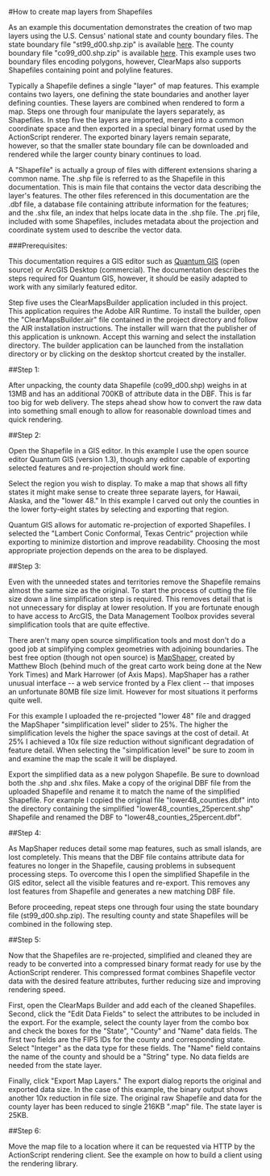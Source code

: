 #How to create map layers from Shapefiles

As an example this documentation demonstrates the creation of two map layers using the U.S. Census' national state and county boundary files. The state boundary file "st99_d00.shp.zip" is available [here](http://www.census.gov/geo/www/cob/st2000.html). The county boundary file "co99_d00.shp.zip" is available [here](http://www.census.gov/geo/www/cob/co2000.html). This example uses two boundary files encoding polygons, however, ClearMaps also supports Shapefiles containing point and polyline features.

Typically a Shapefile defines a single "layer" of map features. This example contains two layers, one defining the state boundaries and another layer defining counties. These layers are combined when rendered to form a map.  Steps one through four manipulate the layers separately, as Shapefiles. In step five the layers are imported, merged into a common coordinate space and then exported in a special binary format used by the ActionScript renderer. The exported binary layers remain separate, however, so that the smaller state boundary file can be downloaded and rendered while the larger county binary continues to load.

A "Shapefile" is actually a group of files with different extensions sharing a common name. The .shp file is referred to as the Shapefile in this documentation. This is main file that contains the vector data describing the layer's features. The other files referenced in this documentation are the .dbf file, a database file containing attribute information for the features; and the .shx file, an index that helps locate data in the .shp file. The .prj file, included with some Shapefiles, includes metadata about the projection and coordinate system used to describe the vector data.



###Prerequisites: 

This documentation requires a GIS editor such as [Quantum GIS](http://qgis.org/) (open source) or ArcGIS Desktop (commercial). The documentation describes the steps required for Quantum GIS, however, it should be easily adapted to work with any similarly featured editor.

Step five uses the ClearMapsBuilder application included in this project. This application requires the Adobe AIR Runtime. To install the builder, open the "ClearMapsBuilder.air" file contained in the project directory and follow the AIR installation instructions. The installer will warn that the publisher of this application is unknown. Accept this warning and select the installation directory. The builder application can be launched from the installation directory or by clicking on the desktop shortcut created by the installer.



##Step 1: 

After unpacking, the county data Shapefile (co99_d00.shp) weighs in at 13MB and has an additional 700KB of attribute data in the DBF. This is far too big for web delivery. The steps ahead show how to convert the raw data into something small enough to allow for reasonable download times and quick rendering.



##Step 2:

Open the Shapefile in a GIS editor. In this example I use the open source editor Quantum GIS (version 1.3), though any editor capable of exporting selected features and re-projection should work fine. 

Select the region you wish to display. To make a map that shows all fifty states it might make sense to create three separate layers, for Hawaii, Alaska, and the "lower 48." In this example I carved out only the counties in the lower forty-eight states by selecting and exporting that region.

Quantum GIS allows for automatic re-projection of exported Shapefiles. I selected the "Lambert Conic Conformal, Texas Centric" projection while exporting to minimize distortion and improve readability. Choosing the most appropriate projection depends on the area to be displayed.  



##Step 3: 

Even with the unneeded states and territories remove the Shapefile remains almost the same size as the original. To start the process of cutting the file size down a line simplification step is required. This removes detail that is not unnecessary for display at lower resolution. If you are fortunate enough to have access to ArcGIS, the Data Management Toolbox provides several simplification tools that are quite effective. 

There aren't many open source simplification tools and most don't do a good job at simplifying complex geometries with adjoining boundaries. The best free option (though not open source) is [MapShaper](http://mapshaper.com/test/demo.html), created by Matthew Bloch (behind much of the great carto work being done at the New York Times) and Mark Harrower (of Axis Maps). MapShaper has a rather unusual interface -- a web service fronted by a Flex client -- that imposes an unfortunate 80MB file size limit. However for most situations it performs quite well. 

For this example I uploaded the re-projected "lower 48" file and dragged the MapShaper "simplification level" slider to 25%. The higher the simplification levels the higher the space savings at the cost of detail. At 25% I achieved a 10x file size reduction without significant degradation of feature detail. When selecting the "simplification level" be sure to zoom in and examine the map the scale it will be displayed. 

Export the simplified data as a new polygon Shapefile. Be sure to download both the .shp and .shx files. Make a copy of the original DBF file from the uploaded Shapefile and rename it to match the name of the simplified Shapefile. For example I copied the original file "lower48_counties.dbf" into the directory containing the simplified "lower48_counties_25percent.shp" Shapefile and renamed the DBF to "lower48_counties_25percent.dbf".



##Step 4: 

As MapShaper reduces detail some map features, such as small islands, are lost completely. This means that the DBF file contains attribute data for features no longer in the Shapefile, causing problems in subsequent processing steps. To overcome this I open the simplified Shapefile in the GIS editor, select all the visible features and re-export. This removes any lost features from Shapefile and generates a new matching DBF file.

Before proceeding, repeat steps one through four using the state boundary file (st99_d00.shp.zip). The resulting county and state Shapefiles will be combined in the following step.



##Step 5: 

Now that the Shapefiles are re-projected, simplified and cleaned they are ready to be converted into a compressed binary format ready for use by the ActionScript renderer. This compressed format combines Shapefile vector data with the desired feature attributes, further reducing size and improving rendering speed. 

First, open the ClearMaps Builder and add each of the cleaned Shapefiles. Second, click the "Edit Data Fields" to select the attributes to be included in the export. For the example, select the county layer from the combo box and check the boxes for the "State", "County" and "Name" data fields. The first two fields are the FIPS IDs for the county and corresponding state. Select "Integer" as the data type for these fields.  The "Name" field contains the name of the county and should be a "String" type. No data fields are needed from the state layer. 

Finally, click "Export Map Layers." The export dialog reports the original and exported data size. In the case of this example, the binary output shows another 10x reduction in file size. The original raw Shapefile and data for the county layer has been reduced to single 216KB ".map" file. The state layer is 25KB.



##Step 6:

Move the map file to a location where it can be requested via HTTP by the ActionScript rendering client.  See the example on how to build a client using the rendering library.
